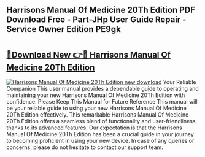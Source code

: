 ## Harrisons Manual Of Medicine 20Th Edition PDF Download Free - Part-JHp User Guide Repair - Service Owner Edition PE9gk

# <h2><a href="http://bc9935.oget.top/?id=Harrisons+Manual+Of+Medicine+20Th+Edition">🔗Download New 👉🔴 Harrisons Manual Of Medicine 20Th Edition</a></h2>

[![Harrisons Manual Of Medicine 20Th Edition new download](https://i.imgur.com/5g1atiW.png)](http://bc9935.oget.top/?id=Harrisons+Manual+Of+Medicine+20Th+Edition)
Your Reliable Companion This user manual provides a dependable guide to operating and maintaining your new Harrisons Manual Of Medicine 20Th Edition with confidence. Please Keep This Manual for Future Reference This manual will be your reliable guide to using your new Harrisons Manual Of Medicine 20Th Edition effectively. This remarkable Harrisons Manual Of Medicine 20Th Edition offers a seamless blend of functionality and user-friendliness, thanks to its advanced features. Our expectation is that the Harrisons Manual Of Medicine 20Th Edition has been a crucial guide in your journey to becoming proficient in using your new device. In case of any queries or concerns, please do not hesitate to contact our support team.
